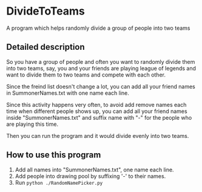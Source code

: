# DivideToTeams
A program which helps randomly divide a group of people into two teams


## Detailed description
So you have a group of people and often you want to randomly divide them into two teams, say, you and your friends are playing league of legends and want to divide them to two teams and compete with each other.

Since the freind list doesn't change a lot, you can add all your friend names in SummonerNames.txt with one name each line.

Since this activity happens very often, to avoid add remove names each time when different people shows up, you can add all your friend names inside "SummonerNames.txt" and suffix name with "-" for the people who are playing this time.

Then you can run the program and it would divide evenly into two teams.

## How to use this program
1. Add all names into "SummonerNames.txt", one name each line.
2. Add people into drawing pool by suffixing '-' to their names.
3. Run ```python ./RandomNamePicker.py```
